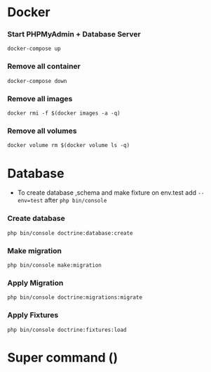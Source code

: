 # Docker

### Start PHPMyAdmin + Database Server
```
docker-compose up
```

### Remove all container
```
docker-compose down
```

### Remove all images
```
docker rmi -f $(docker images -a -q)
```

### Remove all volumes
```
docker volume rm $(docker volume ls -q)
```

# Database

* To create database ,schema and make fixture on env.test add `--env=test`  after `php bin/console`

### Create database
``` 
php bin/console doctrine:database:create
```

### Make migration
``` 
php bin/console make:migration
```

### Apply Migration
```
php bin/console doctrine:migrations:migrate
```

### Apply Fixtures
```
php bin/console doctrine:fixtures:load
```




# Super command ()

